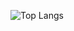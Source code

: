 ![Top Langs](https://github-readme-stats.vercel.app/api/top-langs/?username=LaraShreim&layout=compact&theme=tokyonight)






